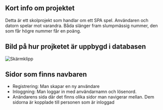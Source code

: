 ## Kort info om projektet
Detta är ett skolprojekt som handlar om ett SPA spel. Användaren och datorn spelar mot varandra. Båda slänger fram slumpmässig nummer, den som får högre nummer får en poäng. 

## Bild på hur projketet är uppbygd i databasen
![Skärmklipp](https://github.com/Chasacademy-mostafa-shubber/ASP.NET_SPA-Project/assets/113859196/7d3fd8f4-60cb-4c14-85ad-fc229749f62c)

## Sidor som finns navbaren
- Registrering: Man skapar en ny användare
- Inloggning: Man loggar in med användarnamn och lösenord.
- Anändarens sida där det finns olika sidor man navigerar mellan. Dem sidorna är kopplade till personen som är inloggad


